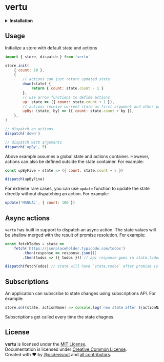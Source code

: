# vertu

<details>
<summary><strong>Installation</strong></summary>

### Install from NPM

First, install it from NPM:

```bash
yarn add vertu
```

then, use in your application with a module bundler like webpack or parcel:

```js
import { store, dispatch } from 'vertu'
```

### CDN

Alternatively, you can grab a copy from UNPKG CDN:

```html
<script src="https://unpkg.com/vertu?module" />
```

or a UMD bundle for legacy browsers:

```html
<script src="https://unpkg.com/vertu" />
```

</details>

## Usage

Initialize a store with default state and actions

```js
import { store, dispatch } from 'vertu'

store.init(
	{ count: 10 },
	{
		// actions can just return updated state
		down(state) {
			return { count: state.count - 1 }
		},
		// use arrow functions to define actions
		up: state => ({ count: state.count + 1 }),
		// actions receive current state as first argument and other parameters next
		upBy: (state, by) => ({ count: state.count + by }),
	},
)

// dispatch an actions
dispatch('down')

// dispatch with arguments
dispatch('upBy', 5)
```

Above example assumes a global state and actions container. However, actions can also be defined outside the state container. For example:

```js
const upByFive = state => ({ count: state.count + 5 })

dispatch(upByFive)
```

For extreme rare cases, you can use `update` function to update the state directly without dispatching an action. For example:

```js
update('MANUAL', { count: 100 })
```

## Async actions

`vertu` has built in support to dispatch an async action. The state values will be shallow merged with the result of promise resolution. For example:

```js
const fetchTodos = state =>
	fetch('https://jsonplaceholder.typicode.com/todos')
		.then(response => response.json())
		.then(todos => ({ todos })) // api response goes in state.todos

dispatch(fetchTodos) // state will have `state.todos` after promise is resolved
```

## Subscriptions

An application can subscribe to state changes using subscriptions API. For example:

```js
store.on((state, actionName) => console.log(`new state after ${actionName}: `, state))
```

Subscriptions get called every time the state chagnes.

## License

**vertu** is licensed under the [MIT License](http://opensource.org/licenses/MIT).<br>
Documentation is licensed under [Creative Common License](http://creativecommons.org/licenses/by/4.0/).<br>
Created with ♥ by [@osdevisnot](https://github.com/osdevisnot) and [all contributors](https://github.com/vertu/graphs/contributors).

